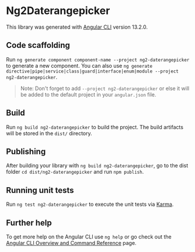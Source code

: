# Ng2Daterangepicker

This library was generated with [Angular CLI](https://github.com/angular/angular-cli) version 13.2.0.

## Code scaffolding

Run `ng generate component component-name --project ng2-daterangepicker` to generate a new component. You can also use `ng generate directive|pipe|service|class|guard|interface|enum|module --project ng2-daterangepicker`.
> Note: Don't forget to add `--project ng2-daterangepicker` or else it will be added to the default project in your `angular.json` file. 

## Build

Run `ng build ng2-daterangepicker` to build the project. The build artifacts will be stored in the `dist/` directory.

## Publishing

After building your library with `ng build ng2-daterangepicker`, go to the dist folder `cd dist/ng2-daterangepicker` and run `npm publish`.

## Running unit tests

Run `ng test ng2-daterangepicker` to execute the unit tests via [Karma](https://karma-runner.github.io).

## Further help

To get more help on the Angular CLI use `ng help` or go check out the [Angular CLI Overview and Command Reference](https://angular.io/cli) page.
